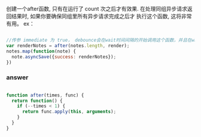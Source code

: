 创建一个after函数, 只有在运行了 count 次之后才有效果. 在处理同组异步请求返回结果时, 如果你要确保同组里所有异步请求完成之后才 执行这个函数, 这将非常有用。
ex：


``` js

//传参 immediate 为 true， debounce会在wait时间间隔的开始调用这个函数，并且在wait的时间之内，不会再次调用
var renderNotes = after(notes.length, render);
notes.map(function(note) {
  note.asyncSave({success: renderNotes});
})

```

### answer

``` js

function after(times, func) {
  return function() {
    if (--times < 1) {
      return func.apply(this, arguments);
    }
  }
}

```

